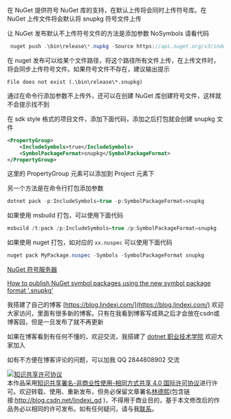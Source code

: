 
在 NuGet 提供符号 NuGet 库的支持，在默认上传将会同时上传符号库。在 NuGet 上传文件将会默认将 snupkg 符号文件上传

<!--more-->


<!-- CreateTime:2019/12/8 15:07:18 -->

<!-- 发布 -->
<!-- 标签：NuGet -->

让 NuGet 发布默认不上传符号文件的方法是添加参数 NoSymbols 请看代码

```csharp
 nuget push .\bin\release\*.nupkg -Source https://api.nuget.org/v3/index.json -SkipDuplicate -NoSymbols 
```

在 nuget 发布可以给某个文件路径，将这个路径所有文件上传，在上传文件时，将会同步上传符号文件。如果符号文件不存在，建议输出提示

```
File does not exist (.\bin\release\*.snupkg)
```

通过在命令行添加参数不上传外，还可以在创建 NuGet 库创建符号文件，这样就不会提示找不到

在 sdk style 格式的项目文件，添加下面代码，添加之后打包就会创建 snupkg 文件

```xml
<PropertyGroup>
    <IncludeSymbols>true</IncludeSymbols>	
    <SymbolPackageFormat>snupkg</SymbolPackageFormat>	
</PropertyGroup>
```

这里的 PropertyGroup 元素可以添加到 Project 元素下

另一个方法是在命令行打包添加参数

```csharp
dotnet pack -p:IncludeSymbols=true -p:SymbolPackageFormat=snupkg
```

如果使用 msbuild 打包，可以使用下面代码

```csharp
msbuild /t:pack /p:IncludeSymbols=true /p:SymbolPackageFormat=snupkg
```

如果使用 nuget 打包，如对应的 `xx.nuspec` 可以使用下面代码

```csharp
nuget pack MyPackage.nuspec -Symbols -SymbolPackageFormat snupkg
```

[NuGet 符号服务器](https://blog.lindexi.com/post/NuGet-%E7%AC%A6%E5%8F%B7%E6%9C%8D%E5%8A%A1%E5%99%A8.html )

[How to publish NuGet symbol packages using the new symbol package format '.snupkg'](https://docs.microsoft.com/en-us/nuget/create-packages/symbol-packages-snupkg )



我搭建了自己的博客 [https://blog.lindexi.com/](https://blog.lindexi.com/) 欢迎大家访问，里面有很多新的博客。只有在我看到博客写成熟之后才会放在csdn或博客园，但是一旦发布了就不再更新

如果在博客看到有任何不懂的，欢迎交流，我搭建了 [dotnet 职业技术学院](https://t.me/dotnet_campus) 欢迎大家加入

如有不方便在博客评论的问题，可以加我 QQ 2844808902 交流

<a rel="license" href="http://creativecommons.org/licenses/by-nc-sa/4.0/"><img alt="知识共享许可协议" style="border-width:0" src="https://licensebuttons.net/l/by-nc-sa/4.0/88x31.png" /></a><br />本作品采用<a rel="license" href="http://creativecommons.org/licenses/by-nc-sa/4.0/">知识共享署名-非商业性使用-相同方式共享 4.0 国际许可协议</a>进行许可。欢迎转载、使用、重新发布，但务必保留文章署名[林德熙](http://blog.csdn.net/lindexi_gd)(包含链接:http://blog.csdn.net/lindexi_gd )，不得用于商业目的，基于本文修改后的作品务必以相同的许可发布。如有任何疑问，请与我[联系](mailto:lindexi_gd@163.com)。
